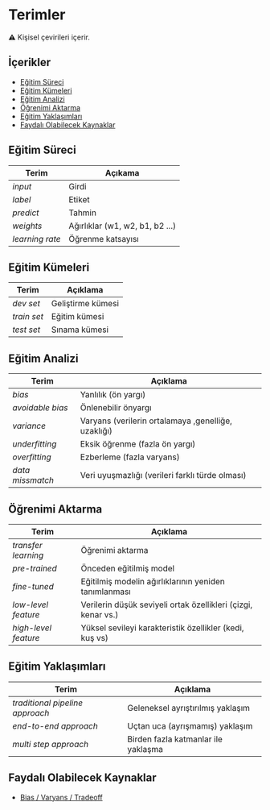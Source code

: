 # Terimler <!-- omit in toc -->

⚠ Kişisel çevirileri içerir.

## İçerikler <!-- omit in toc -->

- [Eğitim Süreci](#e%c4%9fitim-s%c3%bcreci)
- [Eğitim Kümeleri](#e%c4%9fitim-k%c3%bcmeleri)
- [Eğitim Analizi](#e%c4%9fitim-analizi)
- [Öğrenimi Aktarma](#%c3%96%c4%9frenimi-aktarma)
- [Eğitim Yaklaşımları](#e%c4%9fitim-yakla%c5%9f%c4%b1mlar%c4%b1)
- [Faydalı Olabilecek Kaynaklar](#faydal%c4%b1-olabilecek-kaynaklar)

## Eğitim Süreci

| Terim           | Açıkama                         |
| --------------- | ------------------------------- |
| _input_         | Girdi                           |
| _label_         | Etiket                          |
| _predict_       | Tahmin                          |
| _weights_       | Ağırlıklar (w1, w2, b1, b2 ...) |
| _learning rate_ | Öğrenme katsayısı               |

## Eğitim Kümeleri

| Terim       | Açıklama          |
| ----------- | ----------------- |
| _dev set_   | Geliştirme kümesi |
| _train set_ | Eğitim kümesi     |
| _test set_  | Sınama kümesi     |

## Eğitim Analizi

| Terim            | Açıklama                                            |
| ---------------- | --------------------------------------------------- |
| _bias_           | Yanlılık (ön yargı)                                 |
| _avoidable bias_ | Önlenebilir önyargı                                 |
| _variance_       | Varyans (verilerin ortalamaya ,genelliğe, uzaklığı) |
| _underfitting_   | Eksik öğrenme (fazla ön yargı)                      |
| _overfitting_    | Ezberleme (fazla varyans)                           |
| _data missmatch_ | Veri uyuşmazlığı (verileri farklı türde olması)     |

## Öğrenimi Aktarma

| Terim                | Açıklama                                                      |
| -------------------- | ------------------------------------------------------------- |
| _transfer learning_  | Öğrenimi aktarma                                              |
| _pre-trained_        | Önceden eğitilmiş model                                       |
| _fine-tuned_         | Eğitilmiş modelin ağırlıklarının yeniden tanımlanması         |
| _low-level feature_  | Verilerin düşük seviyeli ortak özellikleri (çizgi, kenar vs.) |
| _high-level feature_ | Yüksel sevileyi karakteristik özellikler (kedi, kuş vs)       |

## Eğitim Yaklaşımları

| Terim                           | Açıklama                            |
| ------------------------------- | ----------------------------------- |
| _traditional pipeline approach_ | Geleneksel ayrıştırılmış yaklaşım   |
| _end-to-end approach_           | Uçtan uca (ayrışmamış) yaklaşım     |
| _multi step approach_           | Birden fazla katmanlar ile yaklaşma |

## Faydalı Olabilecek Kaynaklar

- [Bias / Varyans / Tradeoff](https://makineogrenimi.wordpress.com/2017/05/30/yanlilikvaryans-ikilemi-biasvariance-tradeoff/)
